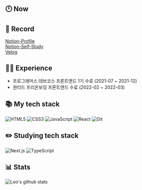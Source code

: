 ## 🕛 Now


## 📔 Record
[Notion-Profile](https://khw970421.notion.site/Kim-Hyoung-wook-f2c4dacbf8434f9fa2030207a62590e1)<br/>
[Notion-Self-Study](https://khw970421.notion.site/df234ffec25443ab932dbee25ea920ee)<br/>
[Velog](https://velog.io/@khw970421)

## 👨‍🎓 Experience
* 프로그래머스 데브코스 프론트엔드 1기 수료 (2021-07 ~ 2021-12)
* 원티드 프리온보딩 프론트엔드 수료 (2022-02 ~ 2022-03)

<!--
**khw970421/khw970421** is a ✨ _special_ ✨ repository because its `README.md` (this file) appears on your GitHub profile.

Here are some ideas to get you started:

- 🔭 I’m currently working on ...
- 🌱 I’m currently learning ...
- 👯 I’m looking to collaborate on ...
- 🤔 I’m looking for help with ...
- 💬 Ask me about ...
- 📫 How to reach me: ...
- 😄 Pronouns: ...
- ⚡ Fun fact: ...

-->

## 📚 My tech stack 

![HTML5](https://img.shields.io/badge/-HTML5-F05032?style=for-the-badge&logo=html5&logoColor=ffffff)
![CSS3](https://img.shields.io/badge/-CSS3-007ACC?style=for-the-badge&logo=css3)
![JavaScript](https://img.shields.io/badge/-JavaScript-%23F7DF1C?style=for-the-badge&logo=javascript&logoColor=000000&labelColor=%23F7DF1C&color=%23FFCE5A)
![React](https://img.shields.io/badge/-React-222222?style=for-the-badge&logo=react)
![Git](https://img.shields.io/badge/-Git-F05032?style=for-the-badge&logo=git&logoColor=ffffff)

## ✏️ Studying tech stack 
<!--  링크 /badge/-이름-배경색?style=for-the-badge&logo=이름&logoColor=텍스트색깔-->
<!-- ![Docker](https://img.shields.io/badge/-Docker-46a2f1?style=for-the-badge&logo=docker&logoColor=ffffff) -->
![Next.js](https://img.shields.io/badge/-Nextjs-222222?style=for-the-badge&logo=Next.js&logoColor=white)
![TypeScript](https://img.shields.io/badge/-TypeScript-007ACC?style=for-the-badge&logo=typescript&logoColor=white)

## 📊 Stats

![Leo's github stats](https://github-readme-stats.vercel.app/api?username=khw970421&show_icons=true&theme=dracula&hide=stars,issues)
